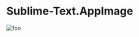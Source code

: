 # Sublime-Text.AppImage

![foo](https://github.com/nx-appbuild-hub/Sublime-Text.AppImage//actions/workflows/makefile.yml/badge.svg)
